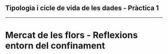 ## **Tipologia i cicle de vida de les dades - Pràctica 1**

----
# **Mercat de les flors - Reflexions entorn del confinament**



